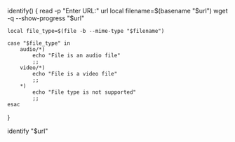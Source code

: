 identify()
{
    read -p "Enter URL:" url
    local filename=$(basename "$url")
    wget -q --show-progress "$url"

    local file_type=$(file -b --mime-type "$filename")

    case "$file_type" in
        audio/*)
            echo "File is an audio file"
            ;;
        video/*)
            echo "File is a video file"
            ;;
        *)
            echo "File type is not supported"
            ;;
    esac
}

identify "$url"
